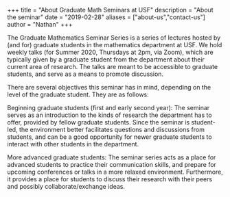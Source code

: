 +++
title = "About Graduate Math Seminars at USF"
description = "About the seminar"
date = "2019-02-28"
aliases = ["about-us","contact-us"]
author = "Nathan"
+++

The Graduate Mathematics Seminar Series is a series of lectures hosted by (and for) graduate students in the mathematics department at USF. We hold weekly talks (for Summer 2020, Thursdays at 2pm, via Zoom), which are typically given by a graduate student from the department about their current area of research. The talks are meant to be accessible to graduate students, and serve as a means to promote discussion.

There are several objectives this seminar has in mind, depending on the level of the graduate student. They are as follows:

Beginning graduate students (first and early second year): The seminar serves as an introduction to the kinds of research the department has to offer, provided by fellow graduate students. Since the seminar is student-led, the environment better facilitates questions and discussions from students, and can be a good opportunity for newer graduate students to interact with other students in the department.

More advanced graduate students: The seminar series acts as a place for advanced students to practice their communication skills, and prepare for upcoming conferences or talks in a more relaxed environment. Furthermore, it provides a place for students to discuss their research with their peers and possibly collaborate/exchange ideas.



